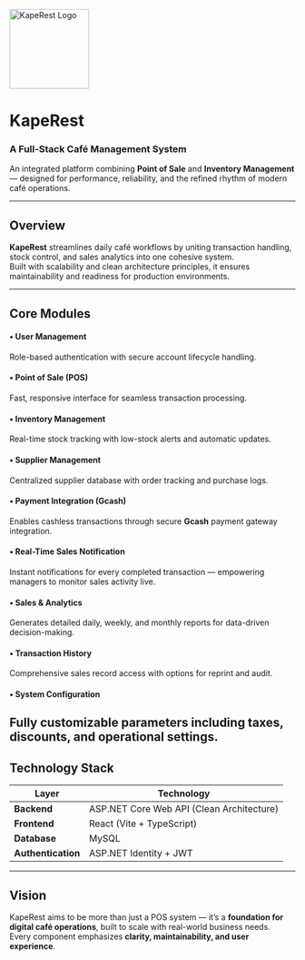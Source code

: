 <p align="left">
  <img src="https://github.com/Jesc06/Images-Sources/blob/main/kape%20logo.png" width="140" alt="KapeRest Logo">
</p>

# KapeRest

### A Full-Stack Café Management System  
An integrated platform combining **Point of Sale** and **Inventory Management** — designed for performance, reliability, and the refined rhythm of modern café operations.

---

## Overview

**KapeRest** streamlines daily café workflows by uniting transaction handling, stock control, and sales analytics into one cohesive system.  
Built with scalability and clean architecture principles, it ensures maintainability and readiness for production environments.

---
## Core Modules

#### • User Management  
Role-based authentication with secure account lifecycle handling.

#### • Point of Sale (POS)  
Fast, responsive interface for seamless transaction processing.

#### • Inventory Management  
Real-time stock tracking with low-stock alerts and automatic updates.

#### • Supplier Management  
Centralized supplier database with order tracking and purchase logs.

#### • Payment Integration (Gcash)  
Enables cashless transactions through secure **Gcash** payment gateway integration.

#### • Real-Time Sales Notification  
Instant notifications for every completed transaction — empowering managers to monitor sales activity live.

#### • Sales & Analytics  
Generates detailed daily, weekly, and monthly reports for data-driven decision-making.

#### • Transaction History  
Comprehensive sales record access with options for reprint and audit.

#### • System Configuration  
Fully customizable parameters including taxes, discounts, and operational settings.
---

## Technology Stack

| Layer | Technology |
|-------|-------------|
| **Backend** | ASP.NET Core Web API (Clean Architecture) |
| **Frontend** | React (Vite + TypeScript) |
| **Database** | MySQL |
| **Authentication** | ASP.NET Identity + JWT |

---

## Vision

KapeRest aims to be more than just a POS system — it’s a **foundation for digital café operations**, built to scale with real-world business needs.  
Every component emphasizes **clarity, maintainability, and user experience**.
